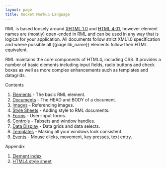 ```yaml
---
layout: page
title: Rocket Markup Language
---
```


RML is based loosely around [XHTML 1.0](http://www.w3.org/TR/xhtml1/) and [HTML 4.01](http://www.w3.org/TR/1999/REC-html401-19991224/), however element names are (mostly) open-ended in RML and can be used in any way that is logical for your application. All documents follow strict XML1.0 specification and where possible all {{page.lib_name}} elements follow their HTML equivalent.

RML maintains the core components of HTML4, including CSS. It provides a number of basic elements including input fields, radio buttons and check boxes as well as more complex enhancements such as templates and datagrids.

Contents

1. [Elements](rml/elements.html) - The basic RML element.
2. [Documents](rml/documents.html) - The HEAD and BODY of a document.
3. [Images](rml/images.html) - Referencing images.
4. [Style Sheets](rml/style_sheets.html) - Adding style to RML documents.
5. [Forms](rml/forms.html) - User-input forms.
6. [Controls](rml/controls.html) - Tabsets and window handles.
7. [Data Display](rml/data_display.html) - Data grids and data selects.
8. [Templates](rml/templates.html) - Making all your windows look consistent.
9. [Events](rml/events.html) - Mouse clicks, movement, key presses, text entry. 

Appendix

1. [Element index](rml/element_index.html)
2. [HTML4 style sheet](rml/html4_style_sheet.html) 

